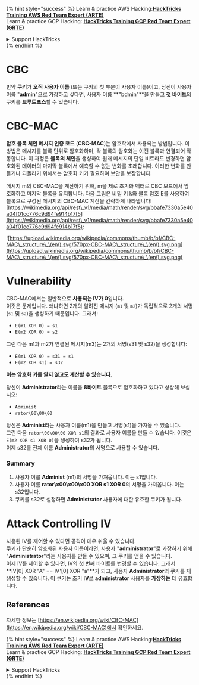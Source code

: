 {% hint style="success" %}
Learn & practice AWS Hacking:<img src="/.gitbook/assets/arte.png" alt="" data-size="line">[**HackTricks Training AWS Red Team Expert (ARTE)**](https://training.hacktricks.xyz/courses/arte)<img src="/.gitbook/assets/arte.png" alt="" data-size="line">\
Learn & practice GCP Hacking: <img src="/.gitbook/assets/grte.png" alt="" data-size="line">[**HackTricks Training GCP Red Team Expert (GRTE)**<img src="/.gitbook/assets/grte.png" alt="" data-size="line">](https://training.hacktricks.xyz/courses/grte)

<details>

<summary>Support HackTricks</summary>

* Check the [**subscription plans**](https://github.com/sponsors/carlospolop)!
* **Join the** 💬 [**Discord group**](https://discord.gg/hRep4RUj7f) or the [**telegram group**](https://t.me/peass) or **follow** us on **Twitter** 🐦 [**@hacktricks\_live**](https://twitter.com/hacktricks\_live)**.**
* **Share hacking tricks by submitting PRs to the** [**HackTricks**](https://github.com/carlospolop/hacktricks) and [**HackTricks Cloud**](https://github.com/carlospolop/hacktricks-cloud) github repos.

</details>
{% endhint %}


# CBC

만약 **쿠키**가 **오직** **사용자 이름** (또는 쿠키의 첫 부분이 사용자 이름)이고, 당신이 사용자 이름 "**admin**"으로 가장하고 싶다면, 사용자 이름 **"bdmin"**을 만들고 **첫 바이트**의 쿠키를 **브루트포스**할 수 있습니다.

# CBC-MAC

**암호 블록 체인 메시지 인증 코드** (**CBC-MAC**)는 암호학에서 사용되는 방법입니다. 이 방법은 메시지를 블록 단위로 암호화하며, 각 블록의 암호화는 이전 블록과 연결되어 작동합니다. 이 과정은 **블록의 체인**을 생성하여 원래 메시지의 단일 비트라도 변경하면 암호화된 데이터의 마지막 블록에서 예측할 수 없는 변화를 초래합니다. 이러한 변화를 만들거나 되돌리기 위해서는 암호화 키가 필요하여 보안을 보장합니다.

메시지 m의 CBC-MAC을 계산하기 위해, m을 제로 초기화 벡터로 CBC 모드에서 암호화하고 마지막 블록을 유지합니다. 다음 그림은 비밀 키 k와 블록 암호 E를 사용하여 블록으로 구성된 메시지의 CBC-MAC 계산을 간략하게 나타냅니다![https://wikimedia.org/api/rest\_v1/media/math/render/svg/bbafe7330a5e40a04f01cc776c9d94fe914b17f5](https://wikimedia.org/api/rest\_v1/media/math/render/svg/bbafe7330a5e40a04f01cc776c9d94fe914b17f5):

![https://upload.wikimedia.org/wikipedia/commons/thumb/b/bf/CBC-MAC\_structure\_\(en\).svg/570px-CBC-MAC\_structure\_\(en\).svg.png](https://upload.wikimedia.org/wikipedia/commons/thumb/b/bf/CBC-MAC\_structure\_\(en\).svg/570px-CBC-MAC\_structure\_\(en\).svg.png)

# Vulnerability

CBC-MAC에서는 일반적으로 **사용되는 IV가 0**입니다.\
이것은 문제입니다. 왜냐하면 2개의 알려진 메시지 (`m1` 및 `m2`)가 독립적으로 2개의 서명 (`s1` 및 `s2`)을 생성하기 때문입니다. 그래서:

* `E(m1 XOR 0) = s1`
* `E(m2 XOR 0) = s2`

그런 다음 m1과 m2가 연결된 메시지(m3)는 2개의 서명(s31 및 s32)을 생성합니다:

* `E(m1 XOR 0) = s31 = s1`
* `E(m2 XOR s1) = s32`

**이는 암호화 키를 알지 않고도 계산할 수 있습니다.**

당신이 **Administrator**라는 이름을 **8바이트** 블록으로 암호화하고 있다고 상상해 보십시오:

* `Administ`
* `rator\00\00\00`

당신은 **Administ**라는 사용자 이름(m1)을 만들고 서명(s1)을 가져올 수 있습니다.\
그런 다음 `rator\00\00\00 XOR s1`의 결과로 사용자 이름을 만들 수 있습니다. 이것은 `E(m2 XOR s1 XOR 0)`을 생성하여 s32가 됩니다.\
이제 s32를 전체 이름 **Administrator**의 서명으로 사용할 수 있습니다.

### Summary

1. 사용자 이름 **Administ** (m1)의 서명을 가져옵니다. 이는 s1입니다.
2. 사용자 이름 **rator\x00\x00\x00 XOR s1 XOR 0**의 서명을 가져옵니다. 이는 s32입니다.
3. 쿠키를 s32로 설정하면 **Administrator** 사용자에 대한 유효한 쿠키가 됩니다.

# Attack Controlling IV

사용된 IV를 제어할 수 있다면 공격이 매우 쉬울 수 있습니다.\
쿠키가 단순히 암호화된 사용자 이름이라면, 사용자 "**administrator**"로 가장하기 위해 "**Administrator**"라는 사용자를 만들 수 있으며, 그 쿠키를 얻을 수 있습니다.\
이제 IV를 제어할 수 있다면, IV의 첫 번째 바이트를 변경할 수 있습니다. 그래서 **IV\[0] XOR "A" == IV'\[0] XOR "a"**가 되고, 사용자 **Administrator**의 쿠키를 재생성할 수 있습니다. 이 쿠키는 초기 **IV**로 **administrator** 사용자를 **가장하는** 데 유효합니다.

## References

자세한 정보는 [https://en.wikipedia.org/wiki/CBC-MAC](https://en.wikipedia.org/wiki/CBC-MAC)에서 확인하세요.


{% hint style="success" %}
Learn & practice AWS Hacking:<img src="/.gitbook/assets/arte.png" alt="" data-size="line">[**HackTricks Training AWS Red Team Expert (ARTE)**](https://training.hacktricks.xyz/courses/arte)<img src="/.gitbook/assets/arte.png" alt="" data-size="line">\
Learn & practice GCP Hacking: <img src="/.gitbook/assets/grte.png" alt="" data-size="line">[**HackTricks Training GCP Red Team Expert (GRTE)**<img src="/.gitbook/assets/grte.png" alt="" data-size="line">](https://training.hacktricks.xyz/courses/grte)

<details>

<summary>Support HackTricks</summary>

* Check the [**subscription plans**](https://github.com/sponsors/carlospolop)!
* **Join the** 💬 [**Discord group**](https://discord.gg/hRep4RUj7f) or the [**telegram group**](https://t.me/peass) or **follow** us on **Twitter** 🐦 [**@hacktricks\_live**](https://twitter.com/hacktricks\_live)**.**
* **Share hacking tricks by submitting PRs to the** [**HackTricks**](https://github.com/carlospolop/hacktricks) and [**HackTricks Cloud**](https://github.com/carlospolop/hacktricks-cloud) github repos.

</details>
{% endhint %}
